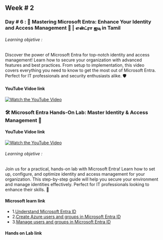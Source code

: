 ## Week # 2
### Day # 6 : 🔐 Mastering Microsoft Entra: Enhance Your Identity and Access Management 🚀 | என்ட்ரா ஐடி in Tamil
###### Learning objetive : 
Discover the power of Microsoft Entra for top-notch identity and access management! Learn how to secure your organization with advanced features and best practices. From setup to implementation, this video covers everything you need to know to get the most out of Microsoft Entra. Perfect for IT professionals and security enthusiasts alike. 🛡️

#### YouTube Vidoe link
[![Watch the YouTube Video](https://img.youtube.com/vi/6CtRhBYrorw/0.jpg)](https://www.youtube.com/watch?v=6CtRhBYrorw)

### 🛠️ Microsoft Entra Hands-On Lab: Master Identity & Access Management 🚀
#### YouTube Vidoe link
[![Watch the YouTube Video](https://img.youtube.com/vi/L3WRTHpNcwY/0.jpg)](https://www.youtube.com/watch?v=L3WRTHpNcwY)

###### Learning objetive :
Join us for a practical, hands-on lab with Microsoft Entra! Learn how to set up, configure, and optimize identity and access management for your organization. This step-by-step guide will help you secure your environment and manage identities effectively. Perfect for IT professionals looking to enhance their skills. 🔐

#### Microsoft learn link
- 1.[Understand Microsoft Entra ID](https://learn.microsoft.com/en-us/training/modules/understand-azure-active-directory/)
- 2.[Create Azure users and groups in Microsoft Entra ID](https://learn.microsoft.com/en-us/training/modules/create-users-and-groups-in-azure-active-directory/)
- 3.[Manage users and groups in Microsoft Entra ID](https://learn.microsoft.com/en-us/training/modules/manage-users-and-groups-in-aad/)

#### Hands on Lab link